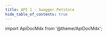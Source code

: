 ```yaml
---
title: API 1 - Swagger Petstore
hide_table_of_contents: true
---
```


import ApiDocMdx from '@theme/ApiDocMdx';

<ApiDocMdx id="rent-equipment" />
